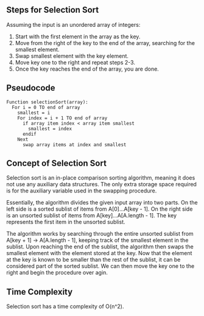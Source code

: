 ## Steps for Selection Sort 
Assuming the input is an unordered array of integers: 
1. Start with the first element in the array as the key.
2. Move from the right of the key to the end of the array, searching for the smallest element.
3. Swap smallest element with the key element. 
4. Move key one to the right and repeat steps 2-3.
5. Once the key reaches the end of the array, you are done.

## Pseudocode 
```
Function selectionSort(array):
  For i = 0 TO end of array 
    smallest = i 
    For index = i + 1 TO end of array 
      if array item index < array item smallest 
        smallest = index 
      endif 
    Next
      swap array items at index and smallest 
```

## Concept of Selection Sort
Selection sort is an in-place comparison sorting algorithm, meaning it does not use any auxiliary data structures. The only extra storage space required is for the auxiliary variable used in the swapping procedure. 

Essentially, the algorithm divides the given input array into two parts. On the left side is a sorted sublist of items from A[0]...A[key - 1]. On the right side is an unsorted sublist of items from A[key]...A[A.length - 1]. The key represents the first item in the unsorted sublist. 

The algorithm works by searching through the entire unsorted sublist from A[key + 1] -> A[A.length - 1], keeping track of the smallest element in the sublist. Upon reaching the end of the sublist, the algorithm then swaps the smallest element with the element stored at the key. Now that the element at the key is known to be smaller than the rest of the sublist, it can be considered part of the sorted sublist. We can then move the key one to the right and begin the procedure over agin. 

## Time Complexity
Selection sort has a time complexity of O(n^2). 